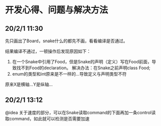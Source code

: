 # 开发心得、问题与解决方法

## 20/2/1   11:30

先只画出了Board，snake什么的都先不画，看看编译是否通过。

结果编译不通过，一顿操作后发现原因如下：

1. 在一个Snake中引用了Food，但是Snake的声明（定义）写在Food前面，导致找不到Food的declaration。  解决办法：在Snake之前声明class Food;
2. enum的类型和int原来是不一样的...导致定义与声明类型不符

原来X是横轴...Y是纵轴...

## 20/2/1   13:12

@idea 关于速度的部分，可以在Snake读取command的下面再加一条control读取command，如此就可以检测是否需要加速